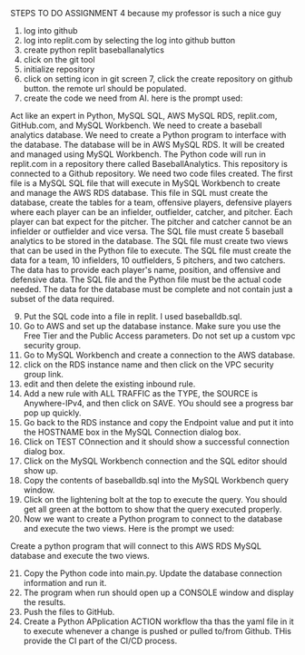 STEPS TO DO ASSIGNMENT 4 because  my professor is such a nice guy

1. log into github
2. log into replit.com by selecting the log into github button
3.  create python replit baseballanalytics
4.  click on the git tool
5.  initialize repository
6.  click on setting icon in git screen
7,  click the create repository on github button.  the remote url should be populated.
8.  create the code we need from AI.  here is the prompt used:

  Act like an expert in Python, MySQL SQL, AWS MySQL RDS, replit.com, GitHub.com, and MySQL Workbench.  We need to create a baseball analytics database.  We need to create a Python program to interface with the database.  The database will be in AWS MySQL RDS.  It will be created and managed using MySQL Workbench.  The Python code will run in replit.com in a repository there called BaseballAnalytics.  This repository is connected to a Github repository.  We need two code files created.  The first file is a MySQL SQL file that will execute in MySQL Workbench to create and manage the AWS RDS database.  This file in SQL must create the database, create the tables for a team, offensive players, defensive players where each player can be an infielder, outfielder, catcher, and pitcher.  Each player can bat expect for the pitcher.  The pitcher and catcher cannot be an infielder or outfielder and vice versa.  The SQL file must create 5 baseball analytics to be stored in the database.  The SQL file must create two views that can be used in the Python file to execute.  The SQL file must create the data for a team, 10 infielders, 10 outfielders, 5 pitchers, and two catchers.  The data has to provide each player's name, position, and offensive and defensive data.  The SQL file and the Python file must be the actual code needed.  The data for the database must be complete and not contain just a subset of the data required.

  9.  Put the SQL code into a file in replit.  I used baseballdb.sql.
  10.  Go to AWS and set up the database instance.  Make sure you use the Free Tier and the Public Access parameters.  Do not set up a custom vpc security group.
  11.  Go to MySQL Workbench and create a connection to the AWS database.
  12.  click on the RDS instance name and then click on the VPC security group link.
  13.  edit and then delete the existing inbound rule.
  14.  Add a new rule with ALL TRAFFIC as the TYPE, the SOURCE is Anywhere-IPv4, and then click on SAVE.  YOu should see a progress bar pop up quickly.
  15.  Go back to the RDS instance and copy the Endpoint value and put it into the HOSTNAME box in the MySQL Connection dialog box.
  16.  Click on TEST COnnection and it should show a successful connection dialog box.
  17.  Click on the MySQL Workbench connection and the SQL editor should show up.
  18.  Copy the contents of baseballdb.sql into the MySQL Workbench query window.
  19.  Click on the lightening bolt at the top to execute the query.  You should get all green at the bottom to show that the query executed properly.
  20.  Now we want to create a Python program to connect to the database and execute the two views.  Here is the  prompt we used:

  Create a python program that will connect to this AWS RDS MySQL database and execute the two views.

  21.  Copy the Python code into main.py.  Update the database connection information and run it.
  22.  The program when run should open up a CONSOLE window and display the results.
  23.  Push the files to GitHub.
  24.  Create a Python APplication ACTION workflow tha thas the yaml file in it to execute whenever a change is pushed or pulled to/from Github.  THis provide the CI part of the CI/CD process.
